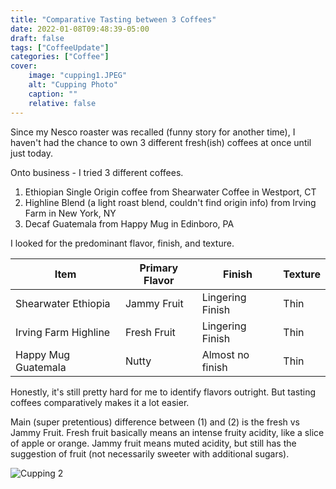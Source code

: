 ```yaml
---
title: "Comparative Tasting between 3 Coffees"
date: 2022-01-08T09:48:39-05:00
draft: false
tags: ["CoffeeUpdate"]
categories: ["Coffee"]
cover:
    image: "cupping1.JPEG"
    alt: "Cupping Photo"
    caption: ""
    relative: false
---
```


Since my Nesco roaster was recalled (funny story for another time), I haven't had the chance to own 3 different fresh(ish) coffees at once until just today.  

Onto business - I tried 3 different coffees. 
1. Ethiopian Single Origin coffee from Shearwater Coffee in Westport, CT
2. Highline Blend (a light roast blend, couldn't find origin info) from Irving Farm in New York, NY
3. Decaf Guatemala from Happy Mug in Edinboro, PA


I looked for the predominant flavor, finish, and texture. 

| Item         | Primary Flavor     | Finish | Texture |
|--------------|--------------------|--------| --------|
| Shearwater Ethiopia | Jammy Fruit | Lingering Finish | Thin |
| Irving Farm Highline | Fresh Fruit | Lingering Finish | Thin |
| Happy Mug Guatemala | Nutty | Almost no finish | Thin | 

Honestly, it's still pretty hard for me to identify flavors outright. But tasting coffees comparatively makes it a lot easier. 

Main (super pretentious) difference between (1) and (2) is the fresh vs Jammy Fruit. Fresh fruit basically means an intense fruity acidity, like a slice of apple or orange. Jammy fruit means muted acidity, but still has the suggestion of fruit (not necessarily sweeter with additional sugars). 

![Cupping 2](cupping.JPEG)